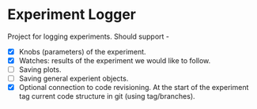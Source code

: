 # Experiment Logger

Project for logging experiments.
Should support - 
- [x] Knobs (parameters) of the experiment.
- [x] Watches: results of the experiment we would like to follow.
- [ ] Saving plots.
- [ ] Saving general experient objects.
- [x] Optional connection to code revisioning. At the start of the experiment tag current code structure in git (using tag/branches).
